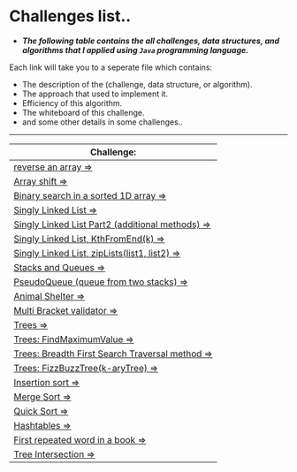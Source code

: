 
# Challenges list..

* ***The following table contains the all challenges, data structures, and algorithms that I applied using `Java` programming language.***

Each link will take you to a seperate file which contains:

* The description of the (challenge, data structure, or algorithm).
* The approach that used to implement it.
* Efficiency of this algorithm.
* The whiteboard of this challenge.
* and some other details in some challenges..

<hr>


|  Challenge:  |
|--------------|
| [reverse an array =>](https://github.com/MHD22/data-structures-and-algorithms-401/blob/main/challenges-description-files/reverseAnArray.md) | 
| [Array shift =>](https://github.com/MHD22/data-structures-and-algorithms-401/blob/main/challenges-description-files/arrayShift.md) | 
| [Binary search in a sorted 1D array =>](https://github.com/MHD22/data-structures-and-algorithms-401/blob/main/challenges-description-files/binarySearchIn_1D_Array.md) | 
| [Singly Linked List =>](https://github.com/MHD22/data-structures-and-algorithms-401/blob/main/challenges-description-files/singlyLinkedList.md) | 
| [Singly Linked List Part2 (additional methods) =>](https://github.com/MHD22/data-structures-and-algorithms-401/blob/main/challenges-description-files/singlyLinkedList2.md) |
| [Singly Linked List, KthFromEnd(k) =>](https://github.com/MHD22/data-structures-and-algorithms-401/blob/main/challenges-description-files/singlyLinkedList_KthFromEnd.md) |
| [Singly Linked List, zipLists(list1, list2) =>](https://github.com/MHD22/data-structures-and-algorithms-401/blob/main/challenges-description-files/singlyLinkedList_zipLists.md) |
| [Stacks and Queues =>](https://github.com/MHD22/data-structures-and-algorithms-401/blob/main/challenges-description-files/stacksAndQueues.md) |
| [PseudoQueue (queue from two stacks) =>](https://github.com/MHD22/data-structures-and-algorithms-401/blob/main/challenges-description-files/pseudoQueue.md) |
| [Animal Shelter =>](https://github.com/MHD22/data-structures-and-algorithms-401/blob/main/challenges-description-files/animalShelter.md) |
| [Multi Bracket validator =>](https://github.com/MHD22/data-structures-and-algorithms-401/blob/main/challenges-description-files/multiBracketValidator.md) |
| [Trees =>](https://github.com/MHD22/data-structures-and-algorithms-401/blob/main/challenges-description-files/trees.md) |
| [Trees: FindMaximumValue =>](https://github.com/MHD22/data-structures-and-algorithms-401/blob/main/challenges-description-files/trees_FindMaximumValue.md) |
| [Trees: Breadth First Search Traversal method =>](https://github.com/MHD22/data-structures-and-algorithms-401/blob/main/challenges-description-files/trees_BreadthFirstSearchTraversal.md) |
| [Trees: FizzBuzzTree(k-aryTree) =>](https://github.com/MHD22/data-structures-and-algorithms-401/blob/main/challenges-description-files/trees_FizzBuzzTree.md) |
| [Insertion sort =>](https://github.com/MHD22/data-structures-and-algorithms-401/blob/main/challenges-description-files/insertionSort.md) |
| [Merge Sort =>](https://github.com/MHD22/data-structures-and-algorithms-401/blob/main/challenges-description-files/mergeSort.md) |
| [Quick Sort =>](https://github.com/MHD22/data-structures-and-algorithms-401/blob/main/challenges-description-files/quickSort.md) |
| [Hashtables =>](https://github.com/MHD22/data-structures-and-algorithms-401/blob/main/challenges-description-files/hashtables.md) |
| [First repeated word in a book =>](https://github.com/MHD22/data-structures-and-algorithms-401/blob/main/challenges-description-files/firstRepeatedWord.md) |
| [Tree Intersection =>](https://github.com/MHD22/data-structures-and-algorithms-401/blob/main/challenges-description-files/treeIntersection.md) |
